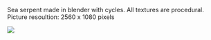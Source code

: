 Sea serpent made in blender with cycles. All textures are procedural. Picture resoultion: 2560 x 1080 pixels

<img src="render final.png"></img>
